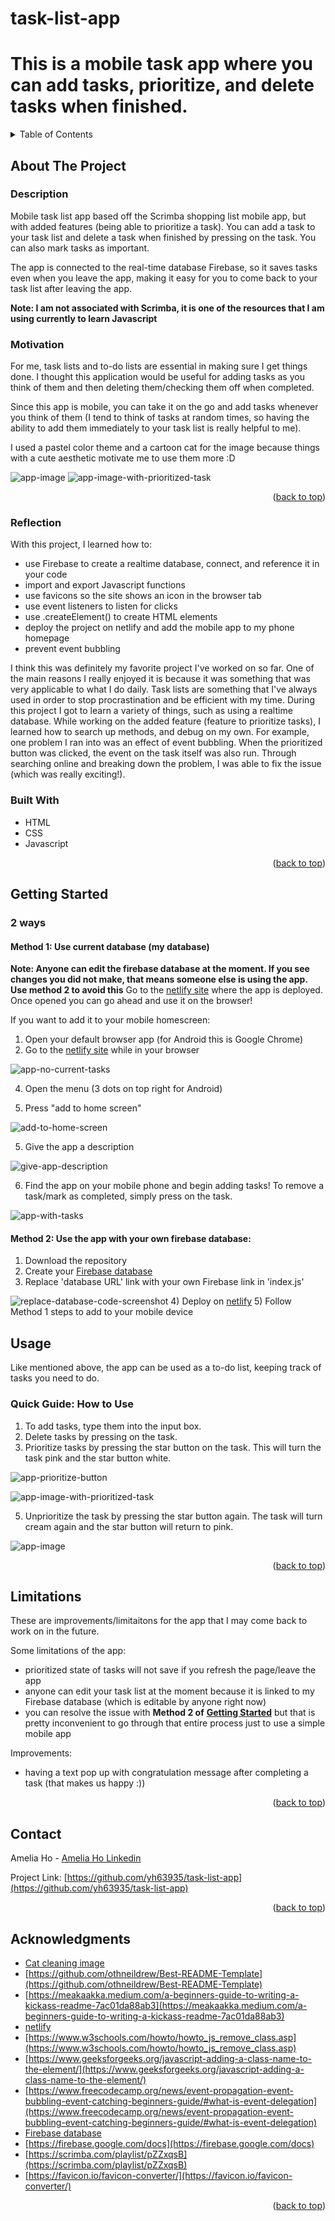 # task-list-app
# This is a mobile task app where you can add tasks, prioritize, and delete tasks when finished.

<!-- TABLE OF CONTENTS -->
<details>
  <summary>Table of Contents</summary>
  <ol>
    <li>
      <a href="#about-the-project">About The Project</a>
      <ul>
        <li><a href="#motivation">Motivation</a></li>
        <li><a href="#reflection">Reflection</a></li>
        <li><a href="#built-with">Built With</a></li>
      </ul>
    </li>
    <li><a href="#getting-started">Getting Started</a></li>
    <li><a href="#usage">Usage</a></li>
    <li><a href="#limitations">Limitations</a></li>
    <li><a href="#contact">Contact</a></li>
    <li><a href="#acknowledgments">Acknowledgments</a></li>
  </ol>
</details>



<!-- ABOUT THE PROJECT -->
## About The Project

### Description
Mobile task list app based off the Scrimba shopping list mobile app, but with added features (being able to prioritize a task). You can add a task to your task list and delete a task when finished by pressing on the task. You can also mark tasks as important.

The app is connected to the real-time database Firebase, so it saves tasks even when you leave the app, making it easy for you to come back to your task list after leaving the app.

**Note: I am not associated with Scrimba, it is one of the resources that I am using currently to learn Javascript**

### Motivation
For me, task lists and to-do lists are essential in making sure I get things done. I thought this application would be useful for adding tasks as you think of them and then deleting them/checking them off when completed. 

Since this app is mobile, you can take it on the go and add tasks whenever you think of them (I tend to think of tasks at random times, so having the ability to add them immediately to your task list is really helpful to me). 

I used a pastel color theme and a cartoon cat for the image because things with a cute aesthetic motivate me to use them more :D

![app-image](https://github.com/yh63935/task-list-app/assets/120755144/692aa72a-2ae6-4802-8147-e9fb8c168d18)
![app-image-with-prioritized-task](https://github.com/yh63935/task-list-app/assets/120755144/7d341e46-8d38-485c-ad86-ec64d3124fbf)



<p align="right">(<a href="#readme-top">back to top</a>)</p>

### Reflection
With this project, I learned how to:
- use Firebase to create a realtime database, connect, and reference it in your code
- import and export Javascript functions
- use favicons so the site shows an icon in the browser tab
- use event listeners to listen for clicks
- use .createElement() to create HTML elements
- deploy the project on netlify and add the mobile app to my phone homepage
- prevent event bubbling

I think this was definitely my favorite project I've worked on so far. One of the main reasons I really enjoyed it is because it was something that was very applicable to what I do daily. Task lists are something that I've always used in order to stop procrastination and be efficient with my time. During this project I got to learn a variety of things, such as using a realtime database. While working on the added feature (feature to prioritize tasks), I learned how to search up methods, and debug on my own. For example, one problem I ran into was an effect of event bubbling. When the prioritized button was clicked, the event on the task itself was also run. Through searching online and breaking down the problem, I was able to fix the issue (which was really exciting!). 

### Built With

* HTML
* CSS
* Javascript
<p align="right">(<a href="#readme-top">back to top</a>)</p>

<!-- GETTING STARTED -->
## Getting Started

### 2 ways
#### Method 1: Use current database (my database)
**Note: Anyone can edit the firebase database at the moment. If you see changes you did not make, that means someone else is using the app.
Use method 2 to avoid this**
Go to the [netlify site](https://genuine-snickerdoodle-caefed.netlify.app/) where the app is deployed. Once opened you can go ahead and use it on the browser!

If you want to add it to your mobile homescreen:
1) Open your default browser app (for Android this is Google Chrome)
2) Go to the [netlify site](https://genuine-snickerdoodle-caefed.netlify.app/) while in your browser

![app-no-current-tasks](https://github.com/yh63935/task-list-app/assets/120755144/21e79a87-fe00-4f87-b809-b5df09b008d6)

4) Open the menu (3 dots on top right for Android)

5) Press "add to home screen"

![add-to-home-screen](https://github.com/yh63935/task-list-app/assets/120755144/0dfcdf5f-94ee-4bb7-b38d-b400088ca573)

5) Give the app a description

![give-app-description](https://github.com/yh63935/task-list-app/assets/120755144/2f7fe064-013e-482d-b994-8333691cdfd7)


6) Find the app on your mobile phone and begin adding tasks! To remove a task/mark as completed, simply press on the task.

![app-with-tasks](https://github.com/yh63935/task-list-app/assets/120755144/692aa72a-2ae6-4802-8147-e9fb8c168d18)



#### Method 2: Use the app with your own firebase database:
1) Download the repository
2) Create your [Firebase database](https://console.firebase.google.com/)
3) Replace 'database URL' link with your own Firebase link in 'index.js'

![replace-database-code-screenshot](https://github.com/yh63935/task-list-app/assets/120755144/256422c9-5751-4738-a1cc-2ad786c85b67)
4) Deploy on [netlify](https://app.netlify.com/)
5) Follow Method 1 steps to add to your mobile device

<!-- USAGE EXAMPLES -->
## Usage
Like mentioned above, the app can be used as a to-do list, keeping track of tasks you need to do. 
### Quick Guide: How to Use

1) To add tasks, type them into the input box.
2) Delete tasks by pressing on the task.
3) Prioritize tasks by pressing the star button on the task. This will turn the task pink and the star button white.

![app-prioritize-button](https://github.com/yh63935/task-list-app/assets/120755144/a1073368-37ae-4429-9524-abd2e807aac0)
 
![app-image-with-prioritized-task](https://github.com/yh63935/task-list-app/assets/120755144/7d341e46-8d38-485c-ad86-ec64d3124fbf)

5) Unprioritize the task by pressing the star button again. The task will turn cream again and the star button will return to pink.

![app-image](https://github.com/yh63935/task-list-app/assets/120755144/692aa72a-2ae6-4802-8147-e9fb8c168d18)

<p align="right">(<a href="#readme-top">back to top</a>)</p>

<!--LIMITATIONS -->
## Limitations
These are improvements/limitaitons for the app that I may come back to work on in the future. 

Some limitations of the app:
- prioritized state of tasks will not save if you refresh the page/leave the app
- anyone can edit your task list at the moment because it is linked to my Firebase database (which is editable by anyone right now)
-   you can resolve the issue with **Method 2 of** <a href="#getting-started">**Getting Started**</a> but that is pretty inconvenient to go through that entire process just to use a simple mobile app

Improvements:
- having a text pop up with congratulation message after completing a task (that makes us happy :))
  
<p align="right">(<a href="#readme-top">back to top</a>)</p>

<!-- CONTACT -->
## Contact

Amelia Ho - [Amelia Ho Linkedin](https://www.linkedin.com/in/ameliahoyp/)

Project Link: [https://github.com/yh63935/task-list-app](https://github.com/yh63935/task-list-app)

<p align="right">(<a href="#readme-top">back to top</a>)</p>



<!-- ACKNOWLEDGMENTS -->
## Acknowledgments

* [Cat cleaning image](https://en.ac-illust.com/clip-art/22306462/cleaning--cute-cat-illustration)
* [https://github.com/othneildrew/Best-README-Template](https://github.com/othneildrew/Best-README-Template)
* [https://meakaakka.medium.com/a-beginners-guide-to-writing-a-kickass-readme-7ac01da88ab3](https://meakaakka.medium.com/a-beginners-guide-to-writing-a-kickass-readme-7ac01da88ab3)
* [netlify](https://app.netlify.com/)
* [https://www.w3schools.com/howto/howto_js_remove_class.asp](https://www.w3schools.com/howto/howto_js_remove_class.asp)
* [https://www.geeksforgeeks.org/javascript-adding-a-class-name-to-the-element/](https://www.geeksforgeeks.org/javascript-adding-a-class-name-to-the-element/)
* [https://www.freecodecamp.org/news/event-propagation-event-bubbling-event-catching-beginners-guide/#what-is-event-delegation](https://www.freecodecamp.org/news/event-propagation-event-bubbling-event-catching-beginners-guide/#what-is-event-delegation)
* [Firebase database](https://console.firebase.google.com/)
* [https://firebase.google.com/docs](https://firebase.google.com/docs)
* [https://scrimba.com/playlist/pZZxqsB](https://scrimba.com/playlist/pZZxqsB)
* [https://favicon.io/favicon-converter/](https://favicon.io/favicon-converter/)


<p align="right">(<a href="#readme-top">back to top</a>)</p>




